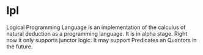 # lpl
Logical Programming Language is an implementation of the calculus of natural deduction as a programming language. It is in alpha stage. Right now it only supports junctor logic. It may support Predicates an Quantors in the future.
